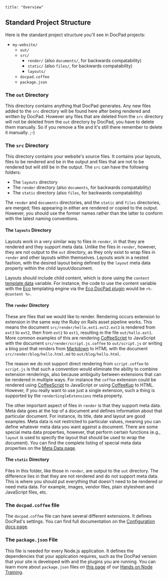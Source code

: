 ```
title: "Overview"
```
## Standard Project Structure

Here is the standard project structure you'll see in DocPad projects:

- `my-website/`
	- `out/`
	- `src/`
		- `render/` (also `documents/`, for backwards compatability)
		- `static/` (also `files/`, for backwards compatability)
		- `layouts/`
	- `docpad.coffee`
	- `package.json`

### The `out` Directory

This directory contains anything that DocPad generates. Any new files added to the `src` directory will be found here after being rendered and written by DocPad. However any files that are deleted from the `src` directory will not be deleted from the `out` directory by DocPad, you have to delete them manually. So if you remove a file and it's still there remember to delete it manually. ;-)


### The `src` Directory

This directory contains your website's source files. It contains your layouts, files to be rendered and be in the output and files that are not to be rendered but will still be in the output. The `src` can have the following folders:

- The `layouts` directory
- The `render` directory (also `documents`, for backwards compatability)
- The `static` directory (also `files`, for backwards compatability)

The `render` and `documents` directories, and the `static` and `files` directories, are merged; files appearing in either are rendered or copied to the output. However, you should use the former names rather than the latter to conform with the latest naming conventions.



#### The `layouts` Directory

Layouts work in a very similar way to files in `render`, in that they are rendered and they support meta data. Unlike the files in `render`, however, they are not output to the `out` directory, as they only exist to wrap files in `render` and other layouts within themselves. Layouts work in a nested fashion, with the desired layout being defined by the `layout` meta data property within the child layout/document.

Layouts should include child content, which is done using the `content` [template data](https://docpad.org/docs/template-data#standard-template-data) variable. For instance, the code to use the content variable with the [Eco](https://github.com/sstephenson/eco/) templating engine via the [Eco DocPad plugin](https://github.com/docpad/docpad-plugin-eco) would be `<%- @content %>`.


#### The `render` Directory

These are files that we would like to render. Rendering occurs extension to extension in the same way the Ruby on Rails asset pipeline works. This means the document `src/render/hello.ext1.ext2.ext3` is rendered from `ext3` to `ext2`, then from `ext2` to `ext1`, resulting in the file `out/hello.ext1`. More common examples of this are rendering [CoffeeScript](http://coffeescript.org) to JavaScript with the document `src/render/script.js.coffee` to `out/script.js` or writing a blog post that renders from [Markdown](http://daringfireball.net/projects/markdown/) to HTML with the document `src/render/blog/hello.html.md` to `out/blog/hello.html`.

The reason we do not support direct rendering from `script.coffee` to `script.js` is that such a convention would eliminate the ability to combine extension renderings, also because ambiguity between extensions that can be rendered in multiple ways. For instance the `coffee` extension could be rendered using [CoffeeScript](http://coffeescript.org) to JavaScript or using [CoffeeKup](http://coffeekup.org) to HTML. However, if you really want to use just a single extension, such a thing is supported by the `renderSingleExtensions` meta property.

The other important aspect of files in `render` is that they support meta data. Meta data goes at the top of a document and defines information about that particular document. For instance, its title, date and layout are good examples. Meta data is not restricted to particular values, meaning you can define whatever meta data you want against a document. There are some special meta data properties, however, that perform certain functions (e.g., `layout` is used to specify the layout that should be used to wrap the document). You can find the complete listing of special meta data properties on the [Meta Data page](https://docpad.org/docs/meta-data).


#### The `static` Directory

Files in this folder, like those in `render`, are output to the `out` directory. The difference lies in that they are not rendered and do not support meta data. This is where you should put everything that doesn't need to be rendered or need meta data. For example, images, vendor files, plain stylesheet and JavaScript files, etc.


### The `docpad.coffee` file

The `docpad.coffee` file can have several different extensions. It defines DocPad's settings. You can find full documentation on the [Configuration docs page](https://docpad.org/docs/config).


### The `package.json` File

This file is needed for every Node.js application. It defines the dependencies that your application requires, such as the DocPad version that your site is developed with and the plugins you are running. You can learn more about `package.json` files on [this page](https://learn.bevry.me/node/ecosystem) of our [Hands on Node Training](https://learn.bevry.me/node/preface).
